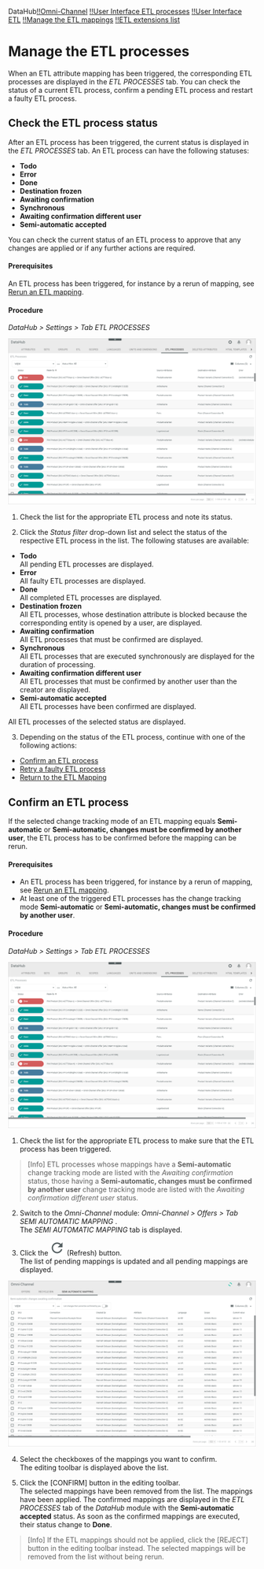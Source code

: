 DataHub[!!Omni-Channel](../../Channels/Overview/01_General.md)
[!!User Interface ETL processes](../UserInterface/02h_ETLProcesses.md)
[!!User Interface ETL](../UserInterface/02d_ETL.md)
[!!Manage the ETL mappings](./01_ManageETLMappings.md)
[!!ETL extensions list](../UserInterface/03_ETLExtensions.md)


# Manage the ETL processes

When an ETL attribute mapping has been triggered, the corresponding ETL processes are displayed in the *ETL PROCESSES* tab.
You can check the status of a current ETL process, confirm a pending ETL process and restart a faulty ETL process.  


## Check the ETL process status

After an ETL process has been triggered, the current status is displayed in the *ETL PROCESSES* tab.
An ETL process can have the following statuses:
- **Todo**
- **Error**
- **Done**
- **Destination frozen**
- **Awaiting confirmation**
- **Synchronous**
- **Awaiting confirmation different user**
- **Semi-automatic accepted**   

You can check the current status of an ETL process to approve that any changes are applied or if any further actions are required.  

#### Prerequisites

An ETL process has been triggered, for instance by a rerun of mapping, see [Rerun an ETL mapping](./01_ManageETLMappings.md#rerun-an-etl-mapping).

#### Procedure

*DataHub > Settings > Tab ETL PROCESSES*

![ETL processes](../../Assets/Screenshots/DataHub/Settings/ETLProcesses/ETLProcesses.png "[ETL processes]")

1. Check the list for the appropriate ETL process and note its status.

2. Click the *Status filter* drop-down list and select the status of the respective ETL process in the list. The following statuses are available:
  - **Todo**   
    All pending ETL processes are displayed.
  - **Error**  
    All faulty ETL processes are displayed.
  - **Done**   
    All completed ETL processes are displayed.
  - **Destination frozen**   
    All ETL processes, whose destination attribute is blocked because the corresponding entity is opened by a user, are displayed.
  - **Awaiting confirmation**   
    All ETL processes that must be confirmed are displayed.
  - **Synchronous**   
    All ETL processes that are executed synchronously are displayed for the duration of processing.
  - **Awaiting confirmation different user**   
    All ETL processes that must be confirmed by another user than the creator are displayed.
  - **Semi-automatic accepted**   
    All ETL processes have been confirmed are displayed.   

  All ETL processes of the selected status are displayed.


3. Depending on the status of the ETL process, continue with one of the following actions:
  - [Confirm an ETL process](#confirm-an-etl-process)
  - [Retry a faulty ETL process](#retry-a-faulty-etl-process)
  - [Return to the ETL Mapping](./01_ManageETLMappings.md)



## Confirm an ETL process

If the selected change tracking mode of an ETL mapping equals **Semi-automatic** or **Semi-automatic, changes must be confirmed by another user**, the ETL process has to be confirmed before the mapping can be rerun.

#### Prerequisites

- An ETL process has been triggered, for instance by a rerun of mapping, see [Rerun an ETL mapping](./01_ManageETLMappings.md#rerun-an-etl-mapping).
- At least one of the triggered ETL processes has the change tracking mode **Semi-automatic** or **Semi-automatic, changes must be confirmed by another user**.

#### Procedure

*DataHub > Settings > Tab ETL PROCESSES*

![ETL processes](../../Assets/Screenshots/DataHub/Settings/ETLProcesses/ETLProcesses.png "[ETL processes]")

1. Check the list for the appropriate ETL process to make sure that the ETL process has been triggered.

  > [Info] ETL processes whose mappings have a **Semi-automatic** change tracking mode are listed with the *Awaiting confirmation* status, those having a **Semi-automatic, changes must be confirmed by another user** change tracking mode are listed with the *Awaiting confirmation different user* status.

2. Switch to the *Omni-Channel* module: *Omni-Channel > Offers > Tab SEMI AUTOMATIC MAPPING* .      
  The *SEMI AUTOMATIC MAPPING* tab is displayed.

3. Click the ![Refresh](../../Assets/Icons/Refresh01.png "[Refresh]") (Refresh) button.   
  The list of pending mappings is updated and all pending mappings are displayed.

  ![Semi-automatic mapping](../../Assets/Screenshots/Channels/Offers/SemiAutomaticMapping/SemiAutomaticMapping.png "[Semi-automatic mapping]")

4. Select the checkboxes of the mappings you want to confirm.   
  The editing toolbar is displayed above the list.

5. Click the [CONFIRM] button in the editing toolbar.   
  The selected mappings have been removed from the list. The mappings have been applied. The confirmed mappings are displayed in the *ETL PROCESSES* tab of the *DataHub* module with the **Semi-automatic accepted** status. As soon as the confirmed mappings are executed, their status change to **Done**.

  > [Info] If the ETL mappings should not be applied, click the [REJECT] button in the editing toolbar instead. The selected mappings will be removed from the list without being rerun.
